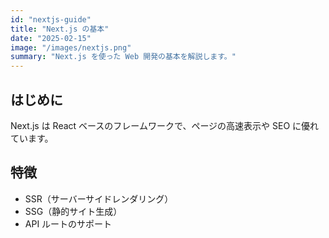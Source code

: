```yaml
---
id: "nextjs-guide"
title: "Next.js の基本"
date: "2025-02-15"
image: "/images/nextjs.png"
summary: "Next.js を使った Web 開発の基本を解説します。"
---
```


## はじめに
Next.js は React ベースのフレームワークで、ページの高速表示や SEO に優れています。

## 特徴
- SSR（サーバーサイドレンダリング）
- SSG（静的サイト生成）
- API ルートのサポート
